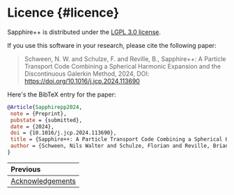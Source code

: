 # Licence {#licence}

Sapphire++ is distributed under the [LGPL 3.0 license](https://github.com/sapphirepp/sapphirepp/blob/main/LICENSE).

If you use this software in your research, please cite the following paper:

> Schween, N. W. and Schulze, F. and Reville, B., Sapphire++: A Particle Transport Code Combining a Spherical Harmonic Expansion and the Discontinuous Galerkin Method, 2024, DOI: https://doi.org/10.1016/j.jcp.2024.113690 

Here's the BibTeX entry for the paper:

```bibtex
@Article{Sapphirepp2024,
 note = {Preprint},
 pubstate = {submitted},
 date = {2024},
 doi = {10.1016/j.jcp.2024.113690},
 title = {Sapphire++: A Particle Transport Code Combining a Spherical Harmonic Expansion and the Discontinuous {Galerkin} Method},
 author = {Schween, Nils Walter and Schulze, Florian and Reville, Brian}
}
```

<div class="section_buttons">

| Previous                              |
|:--------------------------------------|
| [Acknowledgements](#acknowledgements) |

</div>
